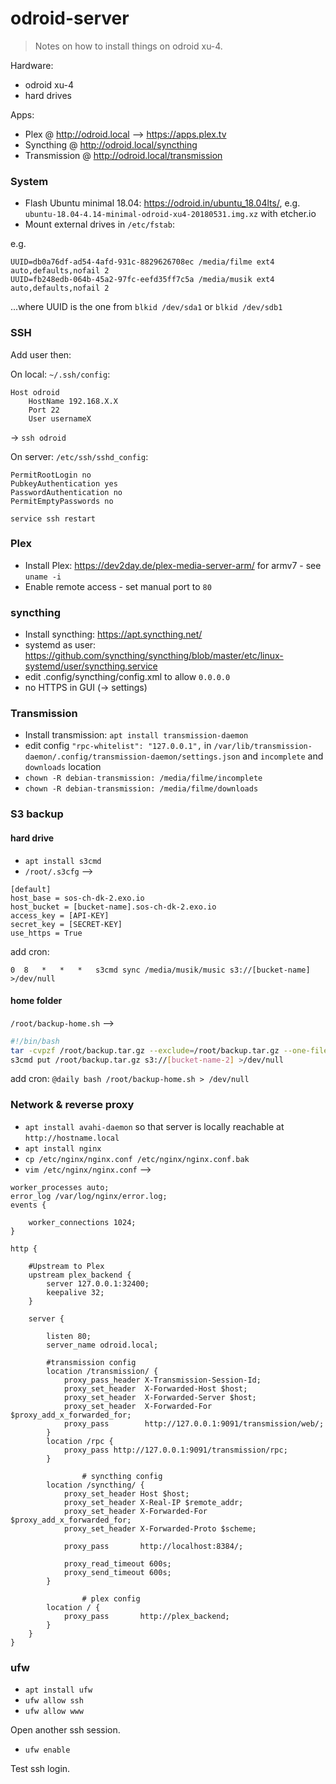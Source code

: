 # odroid-server

> Notes on how to install things on odroid xu-4.

Hardware:
- odroid xu-4
- hard drives

Apps:
- Plex @ http://odroid.local --> https://apps.plex.tv
- Syncthing @ http://odroid.local/syncthing
- Transmission @ http://odroid.local/transmission

### System

- Flash Ubuntu minimal 18.04: https://odroid.in/ubuntu_18.04lts/, e.g. `ubuntu-18.04-4.14-minimal-odroid-xu4-20180531.img.xz` with etcher.io
- Mount external drives in `/etc/fstab`:

e.g. 
```
UUID=db0a76df-ad54-4afd-931c-8829626708ec /media/filme ext4 auto,defaults,nofail 2
UUID=fb248edb-064b-45a2-97fc-eefd35ff7c5a /media/musik ext4 auto,defaults,nofail 2
```
...where UUID is the one from `blkid /dev/sda1` or `blkid /dev/sdb1`

### SSH

Add user then:

On local: `~/.ssh/config`:
```
Host odroid
    HostName 192.168.X.X
    Port 22
    User usernameX
```
-> `ssh odroid`

On server: `/etc/ssh/sshd_config`:
```
PermitRootLogin no
PubkeyAuthentication yes
PasswordAuthentication no
PermitEmptyPasswords no
```
`service ssh restart`

### Plex

- Install Plex: https://dev2day.de/plex-media-server-arm/ for armv7 - see `uname -i`
- Enable remote access - set manual port to `80`

### syncthing

- Install syncthing: https://apt.syncthing.net/
- systemd as user: https://github.com/syncthing/syncthing/blob/master/etc/linux-systemd/user/syncthing.service
- edit .config/syncthing/config.xml to allow `0.0.0.0`
- no HTTPS in GUI (-> settings)

### Transmission

- Install transmission: `apt install transmission-daemon`
- edit config `"rpc-whitelist": "127.0.0.1",` in `/var/lib/transmission-daemon/.config/transmission-daemon/settings.json` and `incomplete` and `downloads` location
- `chown -R debian-transmission: /media/filme/incomplete`
- `chown -R debian-transmission: /media/filme/downloads`

### S3 backup

#### hard drive
- `apt install s3cmd`
- `/root/.s3cfg` -->

```
[default]
host_base = sos-ch-dk-2.exo.io
host_bucket = [bucket-name].sos-ch-dk-2.exo.io
access_key = [API-KEY]
secret_key = [SECRET-KEY]
use_https = True
```

add cron:

`0	8	*	*	*	s3cmd sync /media/musik/music s3://[bucket-name] >/dev/null`


#### home folder

`/root/backup-home.sh` -->

```bash
#!/bin/bash
tar -cvpzf /root/backup.tar.gz --exclude=/root/backup.tar.gz --one-file-system /home/david
s3cmd put /root/backup.tar.gz s3://[bucket-name-2] >/dev/null
```
add cron:
`@daily bash /root/backup-home.sh > /dev/null`



### Network & reverse proxy

- `apt install avahi-daemon` so that server is locally reachable at `http://hostname.local`
- `apt install nginx`
- `cp /etc/nginx/nginx.conf /etc/nginx/nginx.conf.bak`
- `vim /etc/nginx/nginx.conf` -->

```
worker_processes auto;
error_log /var/log/nginx/error.log;
events {

	worker_connections 1024;
}

http {

	#Upstream to Plex
	upstream plex_backend {
		server 127.0.0.1:32400;
		keepalive 32;
	}
	
	server {

		listen 80;
		server_name odroid.local;

		#transmission config
		location /transmission/ {
			proxy_pass_header X-Transmission-Session-Id;
			proxy_set_header  X-Forwarded-Host $host;
			proxy_set_header  X-Forwarded-Server $host;
			proxy_set_header  X-Forwarded-For $proxy_add_x_forwarded_for;
			proxy_pass        http://127.0.0.1:9091/transmission/web/;
		}
		location /rpc {
			proxy_pass http://127.0.0.1:9091/transmission/rpc;
		}
    
                # syncthing config
		location /syncthing/ {
			proxy_set_header Host $host;
			proxy_set_header X-Real-IP $remote_addr;
			proxy_set_header X-Forwarded-For $proxy_add_x_forwarded_for;
			proxy_set_header X-Forwarded-Proto $scheme;

			proxy_pass       http://localhost:8384/;

			proxy_read_timeout 600s;
			proxy_send_timeout 600s;
		}
                
                # plex config
		location / {
			proxy_pass       http://plex_backend;
		}
	}
}
```

### ufw

- `apt install ufw`
- `ufw allow ssh`
- `ufw allow www`

Open another ssh session.

- `ufw enable`

Test ssh login.




